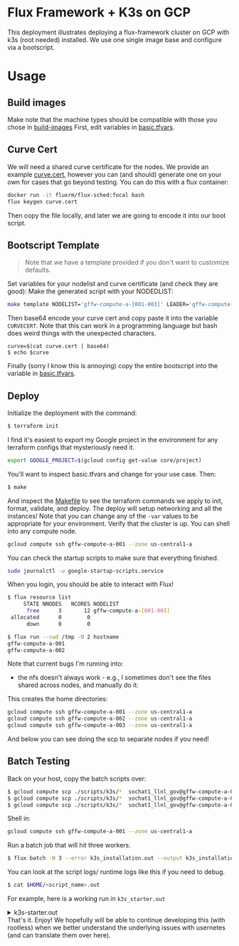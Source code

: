 # Flux Framework + K3s on GCP

This deployment illustrates deploying a flux-framework cluster on GCP
with k3s (root needed) installed. We use one single image base and configure via a bootscript.

# Usage

## Build images

Make note that the machine types should be compatible with those you chose in [build-images](../../build-images/bursted)
First, edit variables in [basic.tfvars](basic.tfvars). 

## Curve Cert

We will need a shared curve certificate for the nodes. We provide an example [curve.cert](curve.cert),
however you can (and should) generate one on your own for cases that go beyond testing. You can do this
with a flux container:

```bash
docker run -it fluxrm/flux-sched:focal bash
flux keygen curve.cert
```

Then copy the file locally, and later we are going to encode it into our boot script.

## Bootscript Template

> Note that we have a template provided if you don't want to customize defaults.

Set variables for your nodelist and curve certificate (and check they are good):
Make the generated script with your NODEDLIST:

```bash
make template NODELIST='gffw-compute-a-[001-003]' LEADER='gffw-compute-a-001' SECRETTOKEN='k3s_secret_token'
```

Then base64 encode your curve cert and copy paste it into the variable `CURVECERT`.
Note that this can work in a programming language but bash does weird things with
the unexpected characters.

```
curve=$(cat curve.cert | base64)
$ echo $curve
```

Finally (sorry I know this is annoying) copy the entire bootscript into the
variable in [basic.tfvars](basic.tfvars).

## Deploy

Initialize the deployment with the command:

```bash
$ terraform init
```

I find it's easiest to export my Google project in the environment for any terraform configs
that mysteriously need it.

```bash
export GOOGLE_PROJECT=$(gcloud config get-value core/project)
```

You'll want to inspect basic.tfvars and change for your use case. Then:

```bash
$ make
```

And inspect the [Makefile](Makefile) to see the terraform commands we apply
to init, format, validate, and deploy. The deploy will setup networking and all the instances! Note that
you can change any of the `-var` values to be appropriate for your environment.
Verify that the cluster is up. You can shell into any compute node.

```bash
gcloud compute ssh gffw-compute-a-001 --zone us-central1-a
```

You can check the startup scripts to make sure that everything finished.

```bash
sudo journalctl -u google-startup-scripts.service
```

When you login, you should be able to interact with Flux!

```bash
$ flux resource list
     STATE NNODES   NCORES NODELIST
      free      3       12 gffw-compute-a-[001-003]
 allocated      0        0 
      down      0        0 
```
```bash
$ flux run --cwd /tmp -N 2 hostname
gffw-compute-a-001
gffw-compute-a-002
```

Note that current bugs I'm running into:

 - the nfs doesn't always work - e.g., I sometimes don't see the files shared across nodes, and manually do it:

This creates the home directories:
 
```bash
gcloud compute ssh gffw-compute-a-001 --zone us-central1-a
gcloud compute ssh gffw-compute-a-002 --zone us-central1-a
gcloud compute ssh gffw-compute-a-003 --zone us-central1-a
```

And below you can see doing the scp to separate nodes if you need!

## Batch Testing

Back on your host, copy the batch scripts over:

```bash
$ gcloud compute scp ./scripts/k3s/*  sochat1_llnl_gov@gffw-compute-a-001:/home/sochat1_llnl_gov/
$ gcloud compute scp ./scripts/k3s/*  sochat1_llnl_gov@gffw-compute-a-002:/home/sochat1_llnl_gov/
$ gcloud compute scp ./scripts/k3s/*  sochat1_llnl_gov@gffw-compute-a-003:/home/sochat1_llnl_gov/
```

Shell in:

```bash
gcloud compute ssh gffw-compute-a-001 --zone us-central1-a
```

Run a batch job that will hit three workers.

```bash
$ flux batch -N 3 --error k3s_installation.out --output k3s_installation.out flux_batch_job.sh "k3s_secret_token"
```

You can look at the script logs/ runtime logs like this if you need to debug.

```bash
$ cat $HOME/<script_name>.out
```

For example, here is a working run in `k3s_starter.out`

<details>

<summary>k3s-starter.out</summary>

```console
I'm a worker, gffw-compute-a-003
I'm a worker, gffw-compute-a-002
I'm the leader, gffw-compute-a-001
{
  "kind": "Status",
  "apiVersion": "v1",
  "metadata": {},
  "status": "Failure",
  "message": "Unauthorized",
  "reason": "Unauthorized",
  "code": 401
}The K3S service is UP!
{
  "kind": "Status",
  "apiVersion": "v1",
  "metadata": {},
  "status": "Failure",
  "message": "Unauthorized",
  "reason": "Unauthorized",
  "code": 401
}The K3S service is UP!
K3S_TOKEN=k3s_secret_token
K3S_URL=https://gffw-compute-a-001:6443
K3S_URL=https://gffw-compute-a-001:6443
K3S_TOKEN=k3s_secret_token
K3S_TOKEN=k3s_secret_token
● k3s.service - Lightweight Kubernetes
   Loaded: loaded (/etc/systemd/system/k3s.service; disabled; vendor preset: disabled)
   Active: active (running) since Fri 2023-07-21 23:29:01 UTC; 12min ago
     Docs: https://k3s.io
 Main PID: 9273 (k3s-server)
    Tasks: 150
   Memory: 1.3G
   CGroup: /system.slice/k3s.service
           ├─ 9273 /usr/bin/k3s server
           ├─ 9349 containerd 
           ├─10226 /var/lib/rancher/k3s/data/163665c44bcc8e97514aeb518069c3c55e5ad6226d4ebf3c6d89cbd4057b6809/bin/containerd-shim-runc-v2 -namespace k8s.io -id 199b467d652f260d0fd1932dcf8f0ccd3f277a0ac1aa1343153661904664f9f4 -address /run/k3s/containerd/containerd.sock
           ├─10310 /var/lib/rancher/k3s/data/163665c44bcc8e97514aeb518069c3c55e5ad6226d4ebf3c6d89cbd4057b6809/bin/containerd-shim-runc-v2 -namespace k8s.io -id da5eaf2036372743f16f05224f58b4d1e9652372622406404ed789aa64d25c8a -address /run/k3s/containerd/containerd.sock
           ├─10347 /var/lib/rancher/k3s/data/163665c44bcc8e97514aeb518069c3c55e5ad6226d4ebf3c6d89cbd4057b6809/bin/containerd-shim-runc-v2 -namespace k8s.io -id e73548c3de6b18ecd629e5a12e76c81e825014265185c955fadd74a216862f22 -address /run/k3s/containerd/containerd.sock
           ├─11487 /var/lib/rancher/k3s/data/163665c44bcc8e97514aeb518069c3c55e5ad6226d4ebf3c6d89cbd4057b6809/bin/containerd-shim-runc-v2 -namespace k8s.io -id e5e0721f689b03e3efa4a12e96f9c1802fcda9d17580d55a9e01c15191768619 -address /run/k3s/containerd/containerd.sock
           └─11585 /var/lib/rancher/k3s/data/163665c44bcc8e97514aeb518069c3c55e5ad6226d4ebf3c6d89cbd4057b6809/bin/containerd-shim-runc-v2 -namespace k8s.io -id 34b9e8d763276fdeeff07eb4c559f195826176414c88770429501a36352e99a3 -address /run/k3s/containerd/containerd.sock

Jul 21 23:29:46 gffw-compute-a-001 k3s[9273]: I0721 23:29:46.074251    9273 resource_quota_monitor.go:218] QuotaMonitor created object count evaluator for tlsstores.traefik.containo.us
Jul 21 23:29:46 gffw-compute-a-001 k3s[9273]: I0721 23:29:46.074271    9273 resource_quota_monitor.go:218] QuotaMonitor created object count evaluator for traefikservices.traefik.containo.us
Jul 21 23:29:46 gffw-compute-a-001 k3s[9273]: I0721 23:29:46.074285    9273 resource_quota_monitor.go:218] QuotaMonitor created object count evaluator for ingressroutetcps.traefik.containo.us
Jul 21 23:29:46 gffw-compute-a-001 k3s[9273]: I0721 23:29:46.074300    9273 resource_quota_monitor.go:218] QuotaMonitor created object count evaluator for ingressroutes.traefik.containo.us
Jul 21 23:29:46 gffw-compute-a-001 k3s[9273]: I0721 23:29:46.074358    9273 shared_informer.go:270] Waiting for caches to sync for resource quota
Jul 21 23:29:46 gffw-compute-a-001 k3s[9273]: I0721 23:29:46.175371    9273 shared_informer.go:277] Caches are synced for resource quota
Jul 21 23:29:46 gffw-compute-a-001 k3s[9273]: I0721 23:29:46.494540    9273 shared_informer.go:270] Waiting for caches to sync for garbage collector
Jul 21 23:29:46 gffw-compute-a-001 k3s[9273]: I0721 23:29:46.494588    9273 shared_informer.go:277] Caches are synced for garbage collector
Jul 21 23:33:57 gffw-compute-a-001 k3s[9273]: time="2023-07-21T23:33:57Z" level=info msg="COMPACT revision 0 has already been compacted"
Jul 21 23:38:57 gffw-compute-a-001 k3s[9273]: time="2023-07-21T23:38:57Z" level=info msg="COMPACT revision 0 has already been compacted"
● k3s-agent.service - Lightweight Kubernetes
   Loaded: loaded (/etc/systemd/system/k3s-agent.service; disabled; vendor preset: disabled)
   Active: active (running) since Fri 2023-07-21 23:41:18 UTC; 255ms ago
     Docs: https://k3s.io
  Process: 8532 ExecStartPre=/sbin/modprobe overlay (code=exited, status=0/SUCCESS)
  Process: 8531 ExecStartPre=/sbin/modprobe br_netfilter (code=exited, status=0/SUCCESS)
  Process: 8529 ExecStartPre=/bin/sh -xc ! /usr/bin/systemctl is-enabled --quiet nm-cloud-setup.service (code=exited, status=0/SUCCESS)
 Main PID: 8533 (k3s-agent)
    Tasks: 31
   Memory: 228.9M
   CGroup: /system.slice/k3s-agent.service
           ├─8533 /usr/bin/k3s agent
           └─8556 containerd 

Jul 21 23:41:18 gffw-compute-a-002 k3s[8533]: I0721 23:41:18.471753    8533 status_manager.go:176] "Starting to sync pod status with apiserver"
Jul 21 23:41:18 gffw-compute-a-002 k3s[8533]: I0721 23:41:18.471773    8533 kubelet.go:2113] "Starting kubelet main sync loop"
Jul 21 23:41:18 gffw-compute-a-002 k3s[8533]: E0721 23:41:18.471817    8533 kubelet.go:2137] "Skipping pod synchronization" err="PLEG is not healthy: pleg has yet to be successful"
Jul 21 23:41:18 gffw-compute-a-002 k3s[8533]: I0721 23:41:18.472513    8533 kuberuntime_manager.go:1114] "Updating runtime config through cri with podcidr" CIDR="10.42.2.0/24"
Jul 21 23:41:18 gffw-compute-a-002 k3s[8533]: I0721 23:41:18.472844    8533 kubelet_network.go:61] "Updating Pod CIDR" originalPodCIDR="" newPodCIDR="10.42.2.0/24"
Jul 21 23:41:18 gffw-compute-a-002 k3s[8533]: time="2023-07-21T23:41:18Z" level=info msg="Starting the netpol controller version , built on , go1.19.9"
Jul 21 23:41:18 gffw-compute-a-002 k3s[8533]: time="2023-07-21T23:41:18Z" level=info msg="k3s agent is up and running"
Jul 21 23:41:18 gffw-compute-a-002 k3s[8533]: I0721 23:41:18.488206    8533 network_policy_controller.go:163] Starting network policy controller
Jul 21 23:41:18 gffw-compute-a-002 systemd[1]: Started Lightweight Kubernetes.
Jul 21 23:41:18 gffw-compute-a-002 k3s[8533]: I0721 23:41:18.526276    8533 network_policy_controller.go:175] Starting network policy controller full sync goroutine
● k3s-agent.service - Lightweight Kubernetes
   Loaded: loaded (/etc/systemd/system/k3s-agent.service; disabled; vendor preset: disabled)
   Active: active (running) since Fri 2023-07-21 23:41:18 UTC; 364ms ago
     Docs: https://k3s.io
  Process: 8643 ExecStartPre=/sbin/modprobe overlay (code=exited, status=0/SUCCESS)
  Process: 8642 ExecStartPre=/sbin/modprobe br_netfilter (code=exited, status=0/SUCCESS)
  Process: 8640 ExecStartPre=/bin/sh -xc ! /usr/bin/systemctl is-enabled --quiet nm-cloud-setup.service (code=exited, status=0/SUCCESS)
 Main PID: 8644 (k3s-agent)
    Tasks: 32
   Memory: 230.1M
   CGroup: /system.slice/k3s-agent.service
           ├─8644 /usr/bin/k3s agent
           └─8667 containerd 

Jul 21 23:41:18 gffw-compute-a-003 k3s[8644]: I0721 23:41:18.438810    8644 kubelet_network.go:61] "Updating Pod CIDR" originalPodCIDR="" newPodCIDR="10.42.1.0/24"
Jul 21 23:41:18 gffw-compute-a-003 k3s[8644]: I0721 23:41:18.446927    8644 kubelet_network_linux.go:63] "Initialized iptables rules." protocol=IPv6
Jul 21 23:41:18 gffw-compute-a-003 k3s[8644]: I0721 23:41:18.446944    8644 status_manager.go:176] "Starting to sync pod status with apiserver"
Jul 21 23:41:18 gffw-compute-a-003 k3s[8644]: I0721 23:41:18.446960    8644 kubelet.go:2113] "Starting kubelet main sync loop"
Jul 21 23:41:18 gffw-compute-a-003 k3s[8644]: E0721 23:41:18.446994    8644 kubelet.go:2137] "Skipping pod synchronization" err="PLEG is not healthy: pleg has yet to be successful"
Jul 21 23:41:18 gffw-compute-a-003 k3s[8644]: time="2023-07-21T23:41:18Z" level=info msg="Starting the netpol controller version , built on , go1.19.9"
Jul 21 23:41:18 gffw-compute-a-003 k3s[8644]: time="2023-07-21T23:41:18Z" level=info msg="k3s agent is up and running"
Jul 21 23:41:18 gffw-compute-a-003 k3s[8644]: I0721 23:41:18.453679    8644 network_policy_controller.go:163] Starting network policy controller
Jul 21 23:41:18 gffw-compute-a-003 systemd[1]: Started Lightweight Kubernetes.
Jul 21 23:41:18 gffw-compute-a-003 k3s[8644]: I0721 23:41:18.549870    8644 network_policy_controller.go:175] Starting network policy controller full sync goroutine
NAME                 STATUS   ROLES                  AGE   VERSION
gffw-compute-a-001   Ready    control-plane,master   12m   v1.26.5+k3s1
gffw-compute-a-003   Ready    <none>                 25s   v1.26.5+k3s1
gffw-compute-a-002   Ready    <none>                 25s   v1.26.5+k3s1
No resources found in default namespace.
namespace/yelb created
service/redis-server created
service/yelb-db created
service/yelb-appserver created
service/yelb-ui created
deployment.apps/yelb-ui created
deployment.apps/redis-server created
deployment.apps/yelb-db created
deployment.apps/yelb-appserver created
NAME                              READY   STATUS              RESTARTS   AGE   IP       NODE                 NOMINATED NODE   READINESS GATES
yelb-ui-79bb656bc6-zjm54          0/1     ContainerCreating   0          0s    <none>   gffw-compute-a-002   <none>           <none>
redis-server-76d7b647dd-hkt2g     0/1     ContainerCreating   0          0s    <none>   gffw-compute-a-003   <none>           <none>
yelb-db-5dfdd5d44f-8l6kl          0/1     ContainerCreating   0          0s    <none>   gffw-compute-a-003   <none>           <none>
yelb-appserver-56d6d6685b-khvbg   0/1     ContainerCreating   0          0s    <none>   gffw-compute-a-002   <none>           <none>
NAME             TYPE        CLUSTER-IP      EXTERNAL-IP   PORT(S)        AGE
redis-server     ClusterIP   10.43.193.225   <none>        6379/TCP       1s
yelb-db          ClusterIP   10.43.173.144   <none>        5432/TCP       1s
yelb-appserver   ClusterIP   10.43.18.113    <none>        4567/TCP       1s
yelb-ui          NodePort    10.43.76.75     <none>        80:30001/TCP   1s
```

</details>
That's it. Enjoy! We hopefully will be able to continue developing this (with rootless)
when we better understand the underlying issues with usernetes (and can translate them over here).
